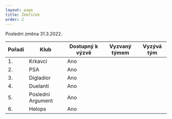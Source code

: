 ```yaml
---
layout: page
title: Žebříček
order: 2
---
```


Poslední změna 31.3.2022.

| Pořadí | Klub              | Dostupný k výzvě | Vyzvaný týmem     | Vyzývá tým        |
| ------ | ----------------- | ---------------- | -------------     | ----------------- |
| 1.     | Krkavci           | Ano              |                   |                   |
| 2.     | PSA               | Ano              |                   |                   |
| 3.     | Digladior         | Ano              |                   |                   |
| 4.     | Duelanti          | Ano              |                   |                   |
| 5.     | Poslední Argument | Ano              |                   |                   |
| 6.     | Helops            | Ano              |                   |                   |
